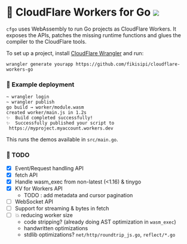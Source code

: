 # 👷 CloudFlare Workers for Go <img src="https://github.com/fikisipi/cloudflare-workers-go/actions/workflows/main.yml/badge.svg" />

`cfgo` uses WebAssembly to run Go projects as CloudFlare Workers. It exposes the APIs,
patches the missing runtime functions and glues the compiler to the CloudFlare tools.

To set up a project, install [CloudFlare Wrangler](https://github.com/cloudflare/wrangler) and run:

```
wrangler generate yourapp https://github.com/fikisipi/cloudflare-workers-go
```
### 🚴 Example deployment
```
~ wrangler login
~ wrangler publish
go build → worker/module.wasm
created worker/main.js in 1.2s
✨  Build completed successfully!
✨  Successfully published your script to
 https://myproject.myaccount.workers.dev
```
This runs the demos available in  `src/main.go`.


### 🚧️ TODO
* [x] Event/Request handling API
* [x] fetch API
* [x] Handle wasm_exec from non-latest (<1.16) & tinygo 
* [x] KV for Workers API
   * TODO : add metadata and cursor pagination
* [ ] WebSocket API
* [ ] Support for streaming & bytes in fetch
* [ ] 💥 reducing worker size
   * code stripping? (already doing AST optimization in `wasm_exec`)
   * handwritten optimizations
   * stdlib optimizations? `net/http/roundtrip_js.go`, `reflect/*.go`